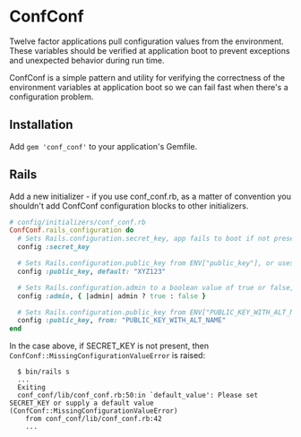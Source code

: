 # ConfConf

Twelve factor applications pull configuration values from the 
environment. These variables should be verified at application
boot to prevent exceptions and unexpected behavior during
run time.

ConfConf is a simple pattern and utility for verifying the
correctness of the environment variables at application boot so
we can fail fast when there's a configuration problem.

## Installation

Add `gem 'conf_conf'` to your application's Gemfile.

## Rails 

Add a new initializer - if you use conf_conf.rb, as a matter
of convention you shouldn't add ConfConf configuration blocks
to other initializers.

```ruby
# config/initializers/conf_conf.rb
ConfConf.rails_configuration do
  # Sets Rails.configuration.secret_key, app fails to boot if not present
  config :secret_key

  # Sets Rails.configuration.public_key from ENV["public_key"], or uses the default if not available in ENV
  config :public_key, default: "XYZ123"

  # Sets Rails.configuration.admin to a boolean value of true or false, app fails to boot if not present
  config :admin, { |admin| admin ? true : false } 

  # Sets Rails.configuration.public_key from ENV["PUBLIC_KEY_WITH_ALT_NAME"]
  config :public_key, from: "PUBLIC_KEY_WITH_ALT_NAME"
end
```

In the case above, if SECRET_KEY is not present, then
`ConfConf::MissingConfigurationValueError` is raised:

```
  $ bin/rails s
  ...
  Exiting
  conf_conf/lib/conf_conf.rb:50:in `default_value': Please set SECRET_KEY or supply a default value
(ConfConf::MissingConfigurationValueError)
    from conf_conf/lib/conf_conf.rb:42
    ...
```
